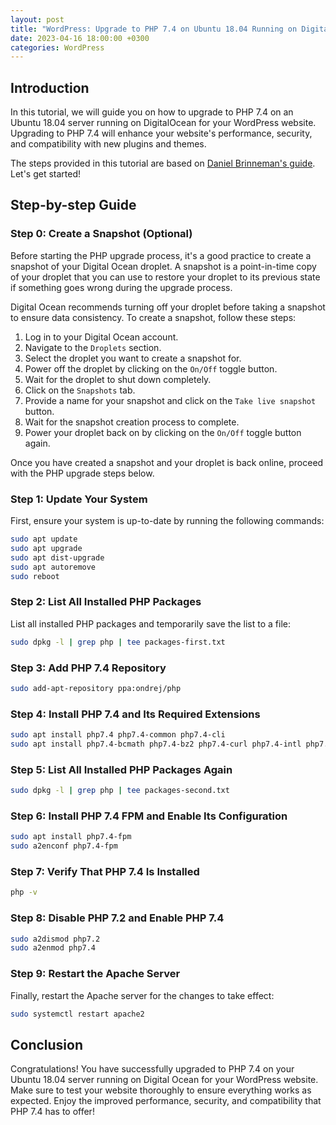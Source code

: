```yaml
---
layout: post
title: "WordPress: Upgrade to PHP 7.4 on Ubuntu 18.04 Running on DigitalOcean"
date: 2023-04-16 18:00:00 +0300
categories: WordPress
---
```

## Introduction

In this tutorial, we will guide you on how to upgrade to PHP 7.4 on an Ubuntu 18.04 server running on DigitalOcean for your WordPress website. Upgrading to PHP 7.4 will enhance your website's performance, security, and compatibility with new plugins and themes.

The steps provided in this tutorial are based on [Daniel Brinneman's guide](https://danielbrinneman.com/update-to-php-7-4-on-ubuntu-18-04-on-digital-ocean-for-wordpress/). Let's get started!

## Step-by-step Guide

### Step 0: Create a Snapshot (Optional)

Before starting the PHP upgrade process, it's a good practice to create a snapshot of your Digital Ocean droplet. A snapshot is a point-in-time copy of your droplet that you can use to restore your droplet to its previous state if something goes wrong during the upgrade process.

Digital Ocean recommends turning off your droplet before taking a snapshot to ensure data consistency. To create a snapshot, follow these steps:

1. Log in to your Digital Ocean account.
2. Navigate to the `Droplets` section.
3. Select the droplet you want to create a snapshot for.
4. Power off the droplet by clicking on the `On/Off` toggle button.
5. Wait for the droplet to shut down completely.
6. Click on the `Snapshots` tab.
7. Provide a name for your snapshot and click on the `Take live snapshot` button.
8. Wait for the snapshot creation process to complete.
9. Power your droplet back on by clicking on the `On/Off` toggle button again.

Once you have created a snapshot and your droplet is back online, proceed with the PHP upgrade steps below.

### Step 1: Update Your System

First, ensure your system is up-to-date by running the following commands:
```sh
sudo apt update
sudo apt upgrade
sudo apt dist-upgrade
sudo apt autoremove
sudo reboot
```

### Step 2: List All Installed PHP Packages

List all installed PHP packages and temporarily save the list to a file:
```sh
sudo dpkg -l | grep php | tee packages-first.txt
```

### Step 3: Add PHP 7.4 Repository

```sh
sudo add-apt-repository ppa:ondrej/php
```

### Step 4: Install PHP 7.4 and Its Required Extensions

```sh
sudo apt install php7.4 php7.4-common php7.4-cli
sudo apt install php7.4-bcmath php7.4-bz2 php7.4-curl php7.4-intl php7.4-mbstring php7.4-mysql php7.4-readline php7.4-xml php7.4-zip
```

### Step 5: List All Installed PHP Packages Again

```sh
sudo dpkg -l | grep php | tee packages-second.txt
```

### Step 6: Install PHP 7.4 FPM and Enable Its Configuration

```sh
sudo apt install php7.4-fpm
sudo a2enconf php7.4-fpm
```

### Step 7: Verify That PHP 7.4 Is Installed

```sh
php -v
```

### Step 8: Disable PHP 7.2 and Enable PHP 7.4

```sh
sudo a2dismod php7.2
sudo a2enmod php7.4
```

### Step 9: Restart the Apache Server

Finally, restart the Apache server for the changes to take effect:
```sh
sudo systemctl restart apache2
```

## Conclusion

Congratulations! You have successfully upgraded to PHP 7.4 on your Ubuntu 18.04 server running on Digital Ocean for your WordPress website. Make sure to test your website thoroughly to ensure everything works as expected. Enjoy the improved performance, security, and compatibility that PHP 7.4 has to offer!